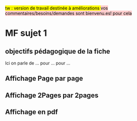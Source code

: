 <mark> tw : version de travail destinée à améliorations </mark> 
<mark style="background-color: #ffcccc;"> vos commentaires/besoins/demandes sont bienvenu.es! pour cela <mark> 

# MF sujet 1

## objectifs pédagogique de la fiche
Ici on parle de ...
pour ...
pour ...

## Affichage Page par page


## Affichage 2Pages par 2pages


## Affichage en pdf